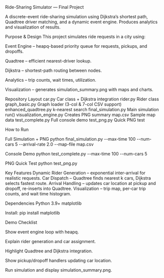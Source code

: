 Ride-Sharing Simulator — Final Project

A discrete-event ride-sharing simulation using Dijkstra’s shortest path, Quadtree driver matching, and a dynamic event engine. Produces analytics and visualization of results.

Purpose & Design
This project simulates ride requests in a city using:

Event Engine – heapq-based priority queue for requests, pickups, and dropoffs.

Quadtree – efficient nearest-driver lookup.

Dijkstra – shortest-path routing between nodes.

Analytics – trip counts, wait times, utilization.

Visualization – generates simulation_summary.png with maps and charts.

Repository Layout
car.py Car class + Dijkstra integration
rider.py Rider class
graph_basic.py Graph loader (3-col & 7-col CSV support)
enhanced_quadtree.py k-nearest search
final_simulation.py Main simulation run()
visualization_engine.py Creates PNG summary
map.csv Sample map data
test_complete.py Full console demo
test_png.py Quick PNG test

How to Run

Full Simulation + PNG
python final_simulation.py --max-time 100 --num-cars 5 --arrival-rate 2.0 --map-file map.csv

Console Demo
python test_complete.py --max-time 100 --num-cars 5

PNG Quick Test
python test_png.py

Key Features
Dynamic Rider Generation – exponential inter-arrival for realistic requests.
Car Dispatch – Quadtree finds nearest k cars, Dijkstra selects fastest route.
Arrival Handling – updates car location at pickup and dropoff, re-inserts into Quadtree.
Visualization – trip map, per-car trip counts, and wait time histogram.

Dependencies
Python 3.9+
matplotlib

Install:
pip install matplotlib

Demo Checklist

Show event engine loop with heapq.

Explain rider generation and car assignment.

Highlight Quadtree and Dijkstra integration.

Show pickup/dropoff handlers updating car location.

Run simulation and display simulation_summary.png.
